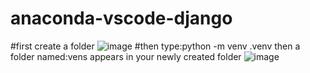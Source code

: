 # anaconda-vscode-django
#first create a folder
![image](https://github.com/user-attachments/assets/0905f3c9-90e6-482a-a1dd-df5c46162426)
#then type:python -m venv .venv
then a folder named:vens appears in your newly created folder
![image](https://github.com/user-attachments/assets/f0d9e165-e14d-4241-b95d-96368ecbc1ce)

